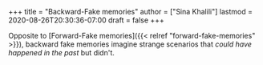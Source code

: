 +++
title = "Backward-Fake memories"
author = ["Sina Khalili"]
lastmod = 2020-08-26T20:30:36-07:00
draft = false
+++

Opposite to [Forward-Fake memories]({{< relref "forward-fake-memories" >}}), backward fake memories imagine strange
scenarios that _could have happened in the past_ but didn't.
